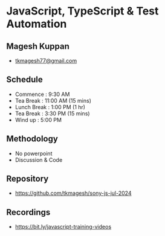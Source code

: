 # JavaScript, TypeScript & Test Automation
## Magesh Kuppan
- tkmagesh77@gmail.com
## Schedule
- Commence      : 9:30 AM
- Tea Break     : 11:00 AM (15 mins)
- Lunch Break   : 1:00 PM (1 hr)
- Tea Break     : 3:30 PM (15 mins)
- Wind up       : 5:00 PM
## Methodology
- No powerpoint
- Discussion & Code
## Repository
- https://github.com/tkmagesh/sony-js-jul-2024
## Recordings
- https://bit.ly/javascript-training-videos
